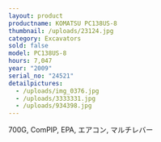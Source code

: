 ```yaml
---
layout: product
productname: KOMATSU PC138US-8
thumbnail: /uploads/23124.jpg
category: Excavators
sold: false
model: PC138US-8
hours: 7,047
year: "2009"
serial_no: "24521"
detailpictures:
  - /uploads/img_0376.jpg
  - /uploads/3333331.jpg
  - /uploads/934398.jpg
---
```

700G, ComPIP, EPA, エアコン, マルチレバー